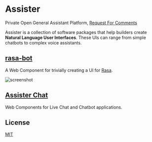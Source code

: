 # Assister

Private Open General Assistant Platform, [Request For Comments](https://github.com/keyvan-m-sadeghi/assister/tree/master/rfcs/text/assister-conception)

Assister is a collection of software packages that help builders create
**Natural Language User Interfaces**. These UIs can range from simple chatbots
to complex voice assistants.

## [rasa-bot](https://github.com/assister-ai/assister/tree/master/packages/rasa)

A Web Component for trivially creating a UI for [Rasa](https://rasa.com/).

![screenshot](https://i.imgur.com/QHajvjQ.png)

## [Assister Chat](https://github.com/assister-ai/assister/tree/master/packages/chat)

Web Components for Live Chat and Chatbot applications.

## License

[MIT](https://github.com/assister-ai/assister/blob/master/LICENSE)
